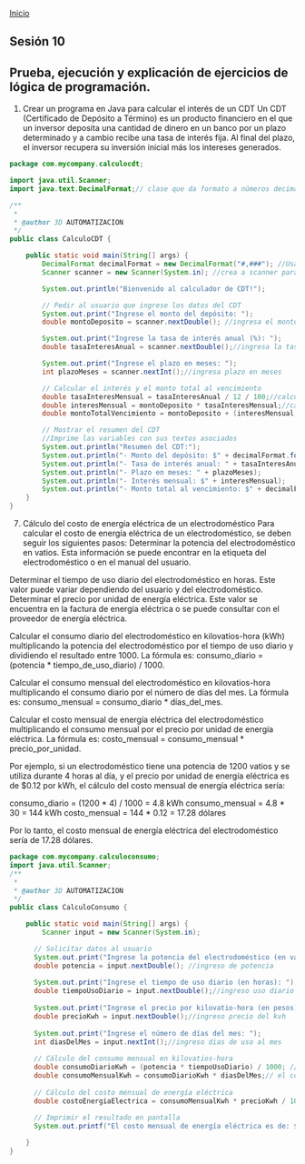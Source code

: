 <!-- No borrar o modificar -->
[Inicio](./index.md)

## Sesión 10 


<!-- Su documentación aquí -->

## Prueba, ejecución y explicación de ejercicios de lógica de programación.

1. Crear un programa en Java para calcular el interés de un CDT
Un CDT (Certificado de Depósito a Término) es un producto financiero en el que un inversor deposita una cantidad de dinero en un banco por un plazo determinado y a cambio recibe una tasa de interés fija. Al final del plazo, el inversor recupera su inversión inicial más los intereses generados. 



```java
package com.mycompany.calculocdt;

import java.util.Scanner;
import java.text.DecimalFormat;// clase que da formato a números decimales

/**
 *
 * @author 3D AUTOMATIZACION
 */
public class CalculoCDT {

    public static void main(String[] args) {
        DecimalFormat decimalFormat = new DecimalFormat("#,###"); //Usado para imprimir los resuldados
        Scanner scanner = new Scanner(System.in); //crea a scanner para el ingreso de datos

        System.out.println("Bienvenido al calculador de CDT!");

        // Pedir al usuario que ingrese los datos del CDT
        System.out.print("Ingrese el monto del depósito: ");
        double montoDeposito = scanner.nextDouble(); //ingresa el monto del deposito

        System.out.print("Ingrese la tasa de interés anual (%): ");
        double tasaInteresAnual = scanner.nextDouble();//ingresa la tasa de interes anual

        System.out.print("Ingrese el plazo en meses: ");
        int plazoMeses = scanner.nextInt();//ingresa plazo en meses

        // Calcular el interés y el monto total al vencimiento
        double tasaInteresMensual = tasaInteresAnual / 12 / 100;//calcula la tasa de interes mensual
        double interesMensual = montoDeposito * tasaInteresMensual;//cacula el interes que se genera mensualmente
        double montoTotalVencimiento = montoDeposito + (interesMensual * plazoMeses);//calcula cuanto recibirá al finalizar el tiempo de la inversión

        // Mostrar el resumen del CDT
        //Imprime las variables con sus textos asociados
        System.out.println("Resumen del CDT:");
        System.out.println("- Monto del depósito: $" + decimalFormat.format(montoDeposito));
        System.out.println("- Tasa de interés anual: " + tasaInteresAnual + "%");
        System.out.println("- Plazo en meses: " + plazoMeses);
        System.out.println("- Interés mensual: $" + interesMensual);
        System.out.println("- Monto total al vencimiento: $" + decimalFormat.format(montoTotalVencimiento));
    }
}

```

7. Cálculo del costo de energía eléctrica de un electrodoméstico
Para calcular el costo de energía eléctrica de un electrodoméstico, se deben seguir los siguientes pasos: Determinar la potencia del electrodoméstico en vatios. Esta información se puede encontrar en la etiqueta del electrodoméstico o en el manual del usuario.

Determinar el tiempo de uso diario del electrodoméstico en horas. Este valor puede variar dependiendo del usuario y del electrodoméstico. Determinar el precio por unidad de energía eléctrica. Este valor se encuentra en la factura de energía eléctrica o se puede consultar con el proveedor de energía eléctrica.

Calcular el consumo diario del electrodoméstico en kilovatios-hora (kWh) multiplicando la potencia del electrodoméstico por el tiempo de uso diario y dividiendo el resultado entre 1000. La fórmula es: consumo_diario = (potencia * tiempo_de_uso_diario) / 1000.

Calcular el consumo mensual del electrodoméstico en kilovatios-hora multiplicando el consumo diario por el número de días del mes. La fórmula es: consumo_mensual = consumo_diario * días_del_mes.

Calcular el costo mensual de energía eléctrica del electrodoméstico multiplicando el consumo mensual por el precio por unidad de energía eléctrica. La fórmula es: costo_mensual = consumo_mensual * precio_por_unidad.

Por ejemplo, si un electrodoméstico tiene una potencia de 1200 vatios y se utiliza durante 4 horas al día, y el precio por unidad de energía eléctrica es de $0.12 por kWh, el cálculo del costo mensual de energía eléctrica sería:

consumo_diario = (1200 * 4) / 1000 = 4.8 kWh
consumo_mensual = 4.8 * 30 = 144 kWh
costo_mensual = 144 * 0.12 = 17.28 dólares

Por lo tanto, el costo mensual de energía eléctrica del electrodoméstico sería de 17.28 dólares.

```java
package com.mycompany.calculoconsumo;
import java.util.Scanner;
/**
 *
 * @author 3D AUTOMATIZACION
 */
public class CalculoConsumo {

    public static void main(String[] args) {
        Scanner input = new Scanner(System.in);

      // Solicitar datos al usuario
      System.out.print("Ingrese la potencia del electrodoméstico (en vatios): ");
      double potencia = input.nextDouble(); //ingreso de potencia
      
      System.out.print("Ingrese el tiempo de uso diario (en horas): ");
      double tiempoUsoDiario = input.nextDouble();//ingreso uso diario en horas
      
      System.out.print("Ingrese el precio por kilovatio-hora (en pesos): ");
      double precioKwh = input.nextDouble();//ingreso precio del kvh
      
      System.out.print("Ingrese el número de días del mes: ");
      int diasDelMes = input.nextInt();//ingreso dias de uso al mes
      
      // Cálculo del consumo mensual en kilovatios-hora
      double consumoDiarioKwh = (potencia * tiempoUsoDiario) / 1000; //calcula el consumo diario
      double consumoMensualKwh = consumoDiarioKwh * diasDelMes;// el consumo diario lo multiplica por los dias de uso al mes
      
      // Cálculo del costo mensual de energía eléctrica
      double costoEnergiaElectrica = consumoMensualKwh * precioKwh / 1000; // se divide entre 1000 para convertir el precio por kilovatio-hora en pesos
      
      // Imprimir el resultado en pantalla
      System.out.printf("El costo mensual de energía eléctrica es de: $%,.2f pesos", costoEnergiaElectrica);//imprime e costo mensual. el valor se muetra con 2 decimales. todas las variables son de tipo double

    }
}
  

```
